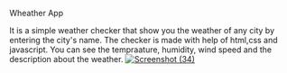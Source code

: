 Wheather App

It is a simple weather checker that show you the weather of any city by entering the city's name.
The checker is made with help of html,css and javascript. 
You can see the tempraature, humidity, wind speed and the description about the weather.
[
![Screenshot (34)](https://github.com/Anugyagupta43/Weather_check/assets/115416307/a2fdc23f-71ab-49f6-b19c-9a28847474eb)
 ](url)
